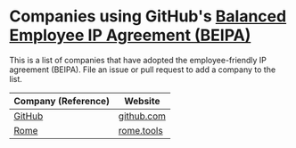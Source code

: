 # Companies using GitHub's [Balanced Employee IP Agreement (BEIPA)]((https://github.com/github/balanced-employee-ip-agreement))

This is a list of companies that have adopted the employee-friendly IP agreement (BEIPA). File an issue or pull
request to add a company to the list.

| Company (Reference)                                                                      | Website                                           |
| ---------------------------------------------------------------------------- | ------------------------------------------------- |
| [GitHub](https://github.com/github/balanced-employee-ip-agreement)           | [github.com](https://github.com/)                 |
| [Rome](https://twitter.com/sebmck/status/1403345067910238214)                | [rome.tools](https://rome.tools/)                 |
